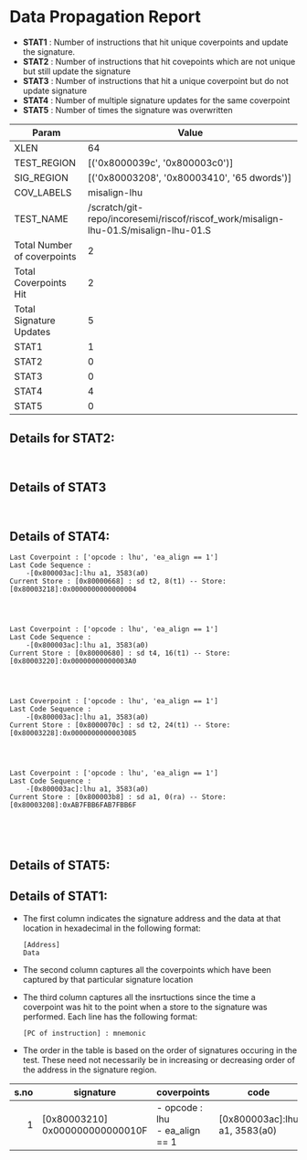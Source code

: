 
# Data Propagation Report

- **STAT1** : Number of instructions that hit unique coverpoints and update the signature.
- **STAT2** : Number of instructions that hit covepoints which are not unique but still update the signature
- **STAT3** : Number of instructions that hit a unique coverpoint but do not update signature
- **STAT4** : Number of multiple signature updates for the same coverpoint
- **STAT5** : Number of times the signature was overwritten

| Param                     | Value    |
|---------------------------|----------|
| XLEN                      | 64      |
| TEST_REGION               | [('0x8000039c', '0x800003c0')]      |
| SIG_REGION                | [('0x80003208', '0x80003410', '65 dwords')]      |
| COV_LABELS                | misalign-lhu      |
| TEST_NAME                 | /scratch/git-repo/incoresemi/riscof/riscof_work/misalign-lhu-01.S/misalign-lhu-01.S    |
| Total Number of coverpoints| 2     |
| Total Coverpoints Hit     | 2      |
| Total Signature Updates   | 5      |
| STAT1                     | 1      |
| STAT2                     | 0      |
| STAT3                     | 0     |
| STAT4                     | 4     |
| STAT5                     | 0     |

## Details for STAT2:

```


```

## Details of STAT3

```


```

## Details of STAT4:

```
Last Coverpoint : ['opcode : lhu', 'ea_align == 1']
Last Code Sequence : 
	-[0x800003ac]:lhu a1, 3583(a0)
Current Store : [0x80000668] : sd t2, 8(t1) -- Store: [0x80003218]:0x0000000000000004




Last Coverpoint : ['opcode : lhu', 'ea_align == 1']
Last Code Sequence : 
	-[0x800003ac]:lhu a1, 3583(a0)
Current Store : [0x80000680] : sd t4, 16(t1) -- Store: [0x80003220]:0x00000000000003A0




Last Coverpoint : ['opcode : lhu', 'ea_align == 1']
Last Code Sequence : 
	-[0x800003ac]:lhu a1, 3583(a0)
Current Store : [0x8000070c] : sd t2, 24(t1) -- Store: [0x80003228]:0x0000000000003085




Last Coverpoint : ['opcode : lhu', 'ea_align == 1']
Last Code Sequence : 
	-[0x800003ac]:lhu a1, 3583(a0)
Current Store : [0x800003b8] : sd a1, 0(ra) -- Store: [0x80003208]:0xAB7FBB6FAB7FBB6F





```

## Details of STAT5:



## Details of STAT1:

- The first column indicates the signature address and the data at that location in hexadecimal in the following format: 
  ```
  [Address]
  Data
  ```

- The second column captures all the coverpoints which have been captured by that particular signature location

- The third column captures all the insrtuctions since the time a coverpoint was
  hit to the point when a store to the signature was performed. Each line has
  the following format:
  ```
  [PC of instruction] : mnemonic
  ```
- The order in the table is based on the order of signatures occuring in the
  test. These need not necessarily be in increasing or decreasing order of the
  address in the signature region.

|s.no|            signature             |              coverpoints              |               code               |
|---:|----------------------------------|---------------------------------------|----------------------------------|
|   1|[0x80003210]<br>0x000000000000010F|- opcode : lhu<br> - ea_align == 1<br> |[0x800003ac]:lhu a1, 3583(a0)<br> |
